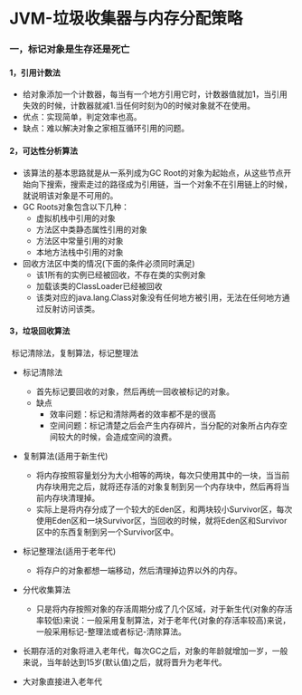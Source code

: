 # JVM-垃圾收集器与内存分配策略

### 一，标记对象是生存还是死亡

#### 1，引用计数法

+ 给对象添加一个计数器，每当有一个地方引用它时，计数器值就加1，当引用失效的时候，计数器就减1.当任何时刻为0的时候对象就不在使用。
+ 优点：实现简单，判定效率也高。
+ 缺点：难以解决对象之家相互循环引用的问题。

#### 2，可达性分析算法

+ 该算法的基本思路就是从一系列成为GC Root的对象为起始点，从这些节点开始向下搜索，搜索走过的路径成为引用链，当一个对象不在引用链上的时候，就说明该对象是不可用的。
+ GC Roots对象包含以下几种：
  + 虚拟机栈中引用的对象
  + 方法区中类静态属性引用的对象
  + 方法区中常量引用的对象
  + 本地方法栈中引用的对象
+ 回收方法区中类的情况(下面的条件必须同时满足)
  + 该1所有的实例已经被回收，不存在类的实例对象
  + 加载该类的ClassLoader已经被回收
  + 该类对应的java.lang.Class对象没有任何地方被引用，无法在任何地方通过反射访问该类。

#### 3，垃圾回收算法

​	标记清除法，复制算法，标记整理法

+ 标记清除法
  + 首先标记要回收的对象，然后再统一回收被标记的对象。
  + 缺点
    + 效率问题：标记和清除两者的效率都不是的很高
    + 空间问题：标记清楚之后会产生内存碎片，当分配的对象所占内存空间较大的时候，会造成空间的浪费。
+ 复制算法(适用于新生代)
  + 将内存按照容量划分为大小相等的两块，每次只使用其中的一块，当当前内存块用完之后，就将还存活的对象复制到另一个内存块中，然后再将当前内存块清理掉。
  + 实际上是将内存分成了一个较大的Eden区，和两块较小Survivor区，每次使用Eden区和一块Survivor区，当回收的时候，就将Eden区和Survivor区中的东西复制到另一个Survivor区中。
+ 标记整理法(适用于老年代)
  + 将存户的对象都想一端移动，然后清理掉边界以外的内存。
+ 分代收集算法
  + 只是将内存按照对象的存活周期分成了几个区域，对于新生代(对象的存活率较低)来说：一般采用复制算法，对于老年代(对象的存活率较高)来说，一般采用标记-整理法或者标记-清除算法。

+ 长期存活的对象将进入老年代，每次GC之后，对象的年龄就增加一岁，一般来说，当年龄达到15岁(默认值)之后，就将晋升为老年代。
+ 大对象直接进入老年代

​		

